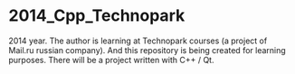 2014_Cpp_Technopark
===================

2014 year. The author is learning at Technopark courses (a project of Mail.ru russian company). And this repository is being created for learning purposes. There will be a project written with C++ / Qt.

